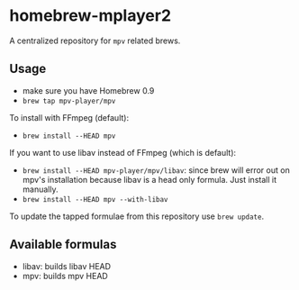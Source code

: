 homebrew-mplayer2
=================

A centralized repository for `mpv` related brews.

Usage
-----

 *  make sure you have Homebrew 0.9
 *  `brew tap mpv-player/mpv`

To install with FFmpeg (default):
 *  `brew install --HEAD mpv`

If you want to use libav instead of FFmpeg (which is default):
 *  `brew install --HEAD mpv-player/mpv/libav`: since brew will error out on
    mpv's installation because libav is a head only formula. Just install it
    manually.
 *  `brew install --HEAD mpv --with-libav`

To update the tapped formulae from this repository use `brew update`.

Available formulas
------------------

 *  libav: builds libav HEAD
 *  mpv: builds mpv HEAD
